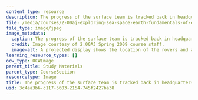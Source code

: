 ```yaml
---
content_type: resource
description: The progress of the surface team is tracked back in headquarters.
file: /media/courses/2-00aj-exploring-sea-space-earth-fundamentals-of-engineering-design-spring-2009/3c4aa3b6c11756032154745f2427ba38_4.jpeg
file_type: image/jpeg
image_metadata:
  caption: The progress of the surface team is tracked back in headquarters.
  credit: Image courtesy of 2.00AJ Spring 2009 course staff.
  image-alt: A projected display shows the location of the rovers and astronauts outside.
learning_resource_types: []
ocw_type: OCWImage
parent_title: Study Materials
parent_type: CourseSection
resourcetype: Image
title: The progress of the surface team is tracked back in headquarters.
uid: 3c4aa3b6-c117-5603-2154-745f2427ba38
---
```

